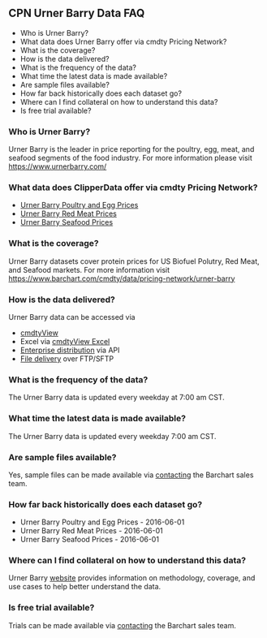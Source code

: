 ## CPN Urner Barry Data FAQ
* Who is Urner Barry?
* What data does Urner Barry offer via cmdty Pricing Network?
* What is the coverage?
* How is the data delivered?
* What is the frequency of the data?
* What time the latest data is made available?
* Are sample files available?
* How far back historically does each dataset go?
* Where can I find collateral on how to understand this data?
* Is free trial available?

### Who is Urner Barry?
Urner Barry is the leader in price reporting for the poultry, egg, meat, and seafood segments of the food industry.
For more information please visit https://www.urnerbarry.com/

### What data does ClipperData offer via cmdty Pricing Network?
* [Urner Barry Poultry and Egg Prices](https://www.barchart.com/solutions/data/market/UBY_POULTRY_EGG)
* [Urner Barry Red Meat Prices](https://www.barchart.com/solutions/data/market/UBY_REDMEAT)
* [Urner Barry Seafood Prices](https://www.barchart.com/solutions/data/market/UBY_SEAFOOD)

### What is the coverage?
Urner Barry datasets cover protein prices for US Biofuel Polutry, Red Meat, and Seafood markets. For more information visit https://www.barchart.com/cmdty/data/pricing-network/urner-barry

### How is the data delivered?
Urner Barry data can be accessed via
* [cmdtyView](https://www.barchart.com/cmdty/trading/cmdtyview)
* Excel via [cmdtyView Excel](https://www.barchart.com/cmdty/trading/cmdtyview-excel)
* [Enterprise distribution](https://www.barchart.com/cmdty/contact) via API
* [File delivery](https://www.barchart.com/cmdty/contact) over FTP/SFTP

### What is the frequency of the data?
The Urner Barry data is updated every weekday at 7:00 am CST.

### What time the latest data is made available?
The Urner Barry data is updated every weekday 7:00 am CST.

### Are sample files available?
Yes, sample files can be made available via [contacting](https://www.barchart.com/cmdty/contact) the Barchart sales team.

### How far back historically does each dataset go?
* Urner Barry Poultry and Egg Prices - 2016-06-01
* Urner Barry Red Meat Prices - 2016-06-01
* Urner Barry Seafood Prices - 2016-06-01

### Where can I find collateral on how to understand this data?
Urner Barry [website](https://www.urnerbarry.com/) provides information on methodology, coverage, and use cases to help better understand the data.

### Is free trial available?
Trials can be made available via [contacting](https://www.barchart.com/cmdty/contact) the Barchart sales team.

